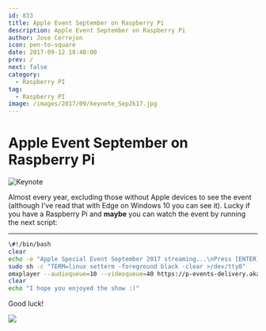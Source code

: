 ```yaml
---
id: 833
title: Apple Event September on Raspberry Pi
description: Apple Event September on Raspberry Pi
author: Jose Cerrejon
icon: pen-to-square
date: 2017-09-12 18:40:00
prev: /
next: false
category:
  - Raspberry PI
tag:
  - Raspberry PI
image: /images/2017/09/keynote_Sep2k17.jpg
---
```


# Apple Event September on Raspberry Pi

![Keynote](/images/2017/09/keynote_Sep2k17.jpg)

Almost every year, excluding those without Apple devices to see the event (although I've read that with Edge on Windows 10 you can see it). Lucky if you have a Raspberry Pi and **maybe** you can watch the event by running the next script:

- - -
```bash
\#!/bin/bash
clear
echo -e "Apple Special Event September 2017 streaming...\nPress [ENTER] to continue"
sudo sh -c "TERM=linux setterm -foreground black -clear >/dev/tty0"
omxplayer --audioqueue=10 --videoqueue=40 https://p-events-delivery.akamaized.net/17oiubaewrvouhboiubasdfv09/m3u8/atv_mvp.m3u8
clear
echo "I hope you enjoyed the show :)"
```

Good luck!

<a href="/post.php?id=832"><img src="/images/2017/09/RPi_20SEPT_min.png" /></a>
